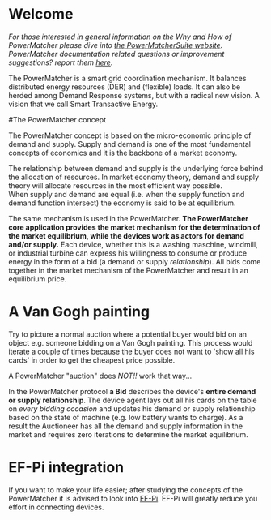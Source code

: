 # Welcome

*For those interested in general information on the Why and How of PowerMatcher please dive into [the PowerMatcherSuite website](http://flexiblepower.github.io/). 
PowerMatcher documentation related questions or improvement suggestions? report them [here](https://github.com/flexiblepower/powermatcher-documentation/issues/new?title=Question/Suggestion:My%20Title&body).*

The PowerMatcher is a smart grid coordination mechanism. It balances distributed energy resources (DER) and (flexible) loads. It can also be herded among Demand Response systems, but with a radical new vision. A vision that we call Smart Transactive Energy.

#The PowerMatcher concept

The PowerMatcher concept is based on the micro-economic principle of demand and supply. 
Supply and demand is one of the most fundamental concepts of economics and it is the backbone of a market economy. 
 
The relationship between demand and supply is the underlying force behind the allocation of resources. In market economy theory, demand and supply theory will allocate resources in the most efficient way possible.  
When supply and demand are equal (i.e. when the supply function and demand function intersect) the economy is said to be at equilibrium.

The same mechanism is used in the PowerMatcher.  **The PowerMatcher core application provides the market mechanism for the determination of the market equilibrium, while the devices work as actors for demand and/or supply.** Each device, whether this is a washing maschine, windmill, or industrial turbine can express his willingness to consume or produce energy in the form of a bid (a demand or supply _relationship_). All bids come together in the market mechanism of the PowerMatcher and result in an equilibrium price.

# A Van Gogh painting

Try to picture a normal auction where a potential buyer would bid on an object e.g. someone bidding on a Van Gogh painting. This process would iterate a couple of times because the buyer does not want to 'show all his cards' in order to get the cheapest price possible. 

A PowerMatcher "auction" does _NOT!!_ work that way... 

In the PowerMatcher protocol **a Bid** describes the device's **entire demand or supply relationship**. The device agent lays out all his cards on the table on _every bidding occasion_ and updates his demand or supply relationship based on the state of machine (e.g. low battery wants to charge). As a result the Auctioneer has all the demand and supply information in the market and requires zero iterations to determine the market equilibrium.  

# EF-Pi integration 

If you want to make your life easier; after studying the concepts of the PowerMatcher it is advised to look into [EF-Pi](EFPi_PM.md). EF-Pi will greatly reduce you effort in connecting devices.
